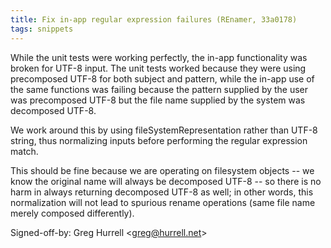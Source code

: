 ```yaml
---
title: Fix in-app regular expression failures (REnamer, 33a0178)
tags: snippets
---
```


While the unit tests were working perfectly, the in-app functionality was broken for UTF-8 input. The unit tests worked because they were using precomposed UTF-8 for both subject and pattern, while the in-app use of the same functions was failing because the pattern supplied by the user was precomposed UTF-8 but the file name supplied by the system was decomposed UTF-8.

We work around this by using fileSystemRepresentation rather than UTF-8 string, thus normalizing inputs before performing the regular expression match.

This should be fine because we are operating on filesystem objects -- we know the original name will always be decomposed UTF-8 -- so there is no harm in always returning decomposed UTF-8 as well; in other words, this normalization will not lead to spurious rename operations (same file name merely composed differently).

Signed-off-by: Greg Hurrell &lt;greg@hurrell.net&gt;
